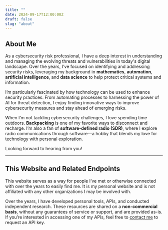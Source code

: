 ```yaml
---
title: ""
date: 2024-09-17T12:00:00Z
draft: false
slug: "about"
---
```


## About Me

As a cybersecurity risk professional, I have a deep interest in understanding and managing the evolving threats and vulnerabilities in today's digital landscape. Over the years, I’ve focused on identifying and addressing security risks, leveraging my background in **mathematics**, **automation**, **artificial intelligence**, and **data science** to help protect critical systems and information.

I’m particularly fascinated by how technology can be used to enhance security practices. From automating processes to harnessing the power of AI for threat detection, I enjoy finding innovative ways to improve cybersecurity measures and stay ahead of emerging risks.

When I’m not tackling cybersecurity challenges, I love spending time outdoors. **Backpacking** is one of my favorite ways to disconnect and recharge. I’m also a fan of **software-defined radio (SDR)**, where I explore radio communications through software—a hobby that blends my love for technology with personal exploration.

Looking forward to hearing from you!

---

## This Website and Related Endpoints

This website serves as a way for people I’ve met or otherwise connected with over the years to easily find me. It is my personal website and is not affiliated with any other organizations I may be involved with.

Over the years, I have developed personal tools, APIs, and conducted independent research. These resources are shared on a **non-commercial basis**, without any guarantees of service or support, and are provided as-is. If you’re interested in accessing one of my APIs, feel free to [contact me](/contact/) to request an API key.
